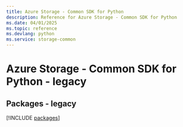 ```yaml
---
title: Azure Storage - Common SDK for Python
description: Reference for Azure Storage - Common SDK for Python
ms.date: 04/01/2025
ms.topic: reference
ms.devlang: python
ms.service: storage-common
---
```

# Azure Storage - Common SDK for Python - legacy
## Packages - legacy
[!INCLUDE [packages](storage---common-index.md)]